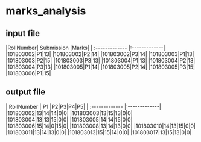 # marks_analysis
input file
-------------------
|RollNumber| Submission |Marks|
| :------------- |:-------------|
|101803002|P1|13|
|101803002|P2|14|
|101803002|P3|14|
|101803003|P1|13|
|101803003|P2|15|
|101803003|P3|13|
|101803004|P1|13|
|101803004|P2|13|
|101803004|P3|13|
|101803005|P1|14|
|101803005|P2|14|
|101803005|P3|15|
|101803006|P1|15|

output file
-------------------
| RollNumber        | P1 |P2|P3|P4|P5|
| :------------- |:-------------|
|101803002|13|14|14|0|0|
|101803003|13|15|13|0|0|
|101803004|13|13|15|0|0|
|101803005|14|14|15|0|0|
|101803006|15|14|0|15|0|
|101803008|13|14|13|0|0|
|101803010|14|13|15|0|0|
|101803011|13|14|13|0|0|
|101803013|15|15|14|0|0|
|101803017|13|15|13|0|0|


